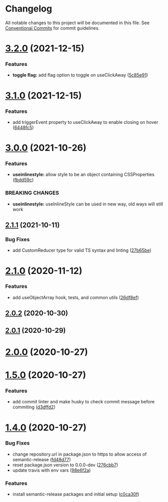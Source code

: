 # Changelog

All notable changes to this project will be documented in this file. See
[Conventional Commits](https://conventionalcommits.org) for commit guidelines.

# [3.2.0](https://github.com/stopyransky/fh-hooks/compare/v3.1.0...v3.2.0) (2021-12-15)


### Features

* **toggle flag:** add flag option to toggle on useClickAway ([5c85e91](https://github.com/stopyransky/fh-hooks/commit/5c85e911d80ff776d2dfd601fa7111d0c81c2941))

# [3.1.0](https://github.com/stopyransky/fh-hooks/compare/v3.0.0...v3.1.0) (2021-12-15)


### Features

* add triggerEvent property to useClickAway to enable closing on hover ([6448fc5](https://github.com/stopyransky/fh-hooks/commit/6448fc5647346ded87efbb8ccd2ea1eb73a5000a))

# [3.0.0](https://github.com/stopyransky/fh-hooks/compare/v2.1.1...v3.0.0) (2021-10-26)


### Features

* **useinlinestyle:** allow style to be an object containing CSSProperties ([fbdd59c](https://github.com/stopyransky/fh-hooks/commit/fbdd59c0e75793e1de35b21c4ebc9cfeca00ecfd))


### BREAKING CHANGES

* **useinlinestyle:** useInlineStyle can be used in new way, old ways will still work

## [2.1.1](https://github.com/stopyransky/fh-hooks/compare/v2.1.0...v2.1.1) (2021-10-11)


### Bug Fixes

* add CustomReducer type for valid TS syntax and linting ([27b65be](https://github.com/stopyransky/fh-hooks/commit/27b65be9c94d61e14281f68d0792a21fdb579f29))

# [2.1.0](https://github.com/stopyransky/fh-hooks/compare/v2.0.2...v2.1.0) (2020-11-12)


### Features

* add useObjectArray hook, tests, and common utils ([26df8ef](https://github.com/stopyransky/fh-hooks/commit/26df8ef25b44a0ecee99004e603561c1f41fb931))

## [2.0.2](https://github.com/stopyransky/fh-hooks/compare/v2.0.1...v2.0.2) (2020-10-30)

## [2.0.1](https://github.com/stopyransky/fh-hooks/compare/v2.0.0...v2.0.1) (2020-10-29)

# [2.0.0](https://github.com/stopyransky/fh-hooks/compare/v1.5.0...v2.0.0) (2020-10-27)

# [1.5.0](https://github.com/stopyransky/fh-hooks/compare/v1.4.0...v1.5.0) (2020-10-27)


### Features

* add commit linter and make husky to check commit message before commiting ([d3dffd2](https://github.com/stopyransky/fh-hooks/commit/d3dffd2b5d8665e96d2c555581f294a49ed91514))

# [1.4.0](https://github.com/stopyransky/fh-hooks/compare/v1.3.9...v1.4.0) (2020-10-27)


### Bug Fixes

* change repository.url in package.json to https to allow access of semantic-release ([fd48d77](https://github.com/stopyransky/fh-hooks/commit/fd48d77f79270a0d5ec1907b1ae24d47ee943200))
* reset package.json version to 0.0.0-dev ([276cbb7](https://github.com/stopyransky/fh-hooks/commit/276cbb78b52b963c13cf686ffad1d09fef449df3))
* update travis with env vars ([98e6f2a](https://github.com/stopyransky/fh-hooks/commit/98e6f2a54878409b0fc7f1f45f91f0e715ad71af))


### Features

* install semantic-release packages and initial setup ([c0ca30f](https://github.com/stopyransky/fh-hooks/commit/c0ca30fbd84e5646045c127320c4f846e6fd52d6))
